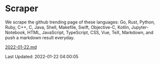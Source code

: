 # Scraper

We scrape the github trending page of these languages: Go, Rust, Python, Ruby, C++, C, Java, Shell, Makefile, Swift, Objective-C, Kotlin, Jupyter-Notebook, HTML, JavaScript, TypeScript, CSS, Vue, TeX, Markdown, and push a markdown result everyday.

[2022-01-22.md](https://github.com/yangwenmai/github-trending-backup/blob/master/2022-01-22.md)

Last Updated: 2022-01-22 04:00:05